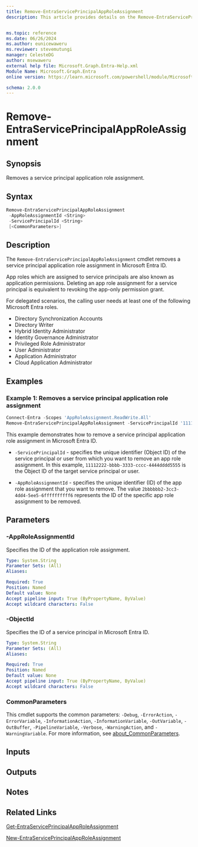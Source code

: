 ```yaml
---
title: Remove-EntraServicePrincipalAppRoleAssignment
description: This article provides details on the Remove-EntraServicePrincipalAppRoleAssignment command.


ms.topic: reference
ms.date: 06/26/2024
ms.author: eunicewaweru
ms.reviewer: stevemutungi
manager: CelesteDG
author: msewaweru
external help file: Microsoft.Graph.Entra-Help.xml
Module Name: Microsoft.Graph.Entra
online version: https://learn.microsoft.com/powershell/module/Microsoft.Graph.Entra/Remove-EntraServicePrincipalAppRoleAssignment

schema: 2.0.0
---
```


# Remove-EntraServicePrincipalAppRoleAssignment

## Synopsis

Removes a service principal application role assignment.

## Syntax

```powershell
Remove-EntraServicePrincipalAppRoleAssignment 
 -AppRoleAssignmentId <String> 
 -ServicePrincipalId <String>
 [<CommonParameters>]
```

## Description

The `Remove-EntraServicePrincipalAppRoleAssignment` cmdlet removes a service principal application role assignment in Microsoft Entra ID.

App roles which are assigned to service principals are also known as application permissions. Deleting an app role assignment for a service principal is equivalent to revoking the app-only permission grant.

For delegated scenarios, the calling user needs at least one of the following Microsoft Entra roles.

- Directory Synchronization Accounts
- Directory Writer
- Hybrid Identity Administrator
- Identity Governance Administrator
- Privileged Role Administrator
- User Administrator
- Application Administrator
- Cloud Application Administrator

## Examples

### Example 1: Removes a service principal application role assignment

```powershell
Connect-Entra -Scopes 'AppRoleAssignment.ReadWrite.All'
Remove-EntraServicePrincipalAppRoleAssignment -ServicePrincipalId '11112222-bbbb-3333-cccc-4444dddd5555'  -AppRoleAssignmentId '2bbbbbb2-3cc3-4dd4-5ee5-6ffffffffff6'
```

This example demonstrates how to remove a service principal application role assignment in Microsoft Entra ID.

- `-ServicePrincipalId` - specifies the unique identifier (Object ID) of the service principal or user from which you want to remove an app role assignment. In this example, `11112222-bbbb-3333-cccc-4444dddd5555` is the Object ID of the target service principal or user.

- `-AppRoleAssignmentId` - specifies the unique identifier (ID) of the app role assignment that you want to remove. The value `2bbbbbb2-3cc3-4dd4-5ee5-6ffffffffff6` represents the ID of the specific app role assignment to be removed.

## Parameters

### -AppRoleAssignmentId

Specifies the ID of the application role assignment.

```yaml
Type: System.String
Parameter Sets: (All)
Aliases:

Required: True
Position: Named
Default value: None
Accept pipeline input: True (ByPropertyName, ByValue)
Accept wildcard characters: False
```

### -ObjectId

Specifies the ID of a service principal in Microsoft Entra ID.

```yaml
Type: System.String
Parameter Sets: (All)
Aliases:

Required: True
Position: Named
Default value: None
Accept pipeline input: True (ByPropertyName, ByValue)
Accept wildcard characters: False
```

### CommonParameters

This cmdlet supports the common parameters: `-Debug`, `-ErrorAction`, `-ErrorVariable`, `-InformationAction`, `-InformationVariable`, `-OutVariable`, `-OutBuffer`, `-PipelineVariable`, `-Verbose`, `-WarningAction`, and `-WarningVariable`. For more information, see [about_CommonParameters](https://go.microsoft.com/fwlink/?LinkID=113216).

## Inputs

## Outputs

## Notes

## Related Links

[Get-EntraServicePrincipalAppRoleAssignment](Get-EntraServicePrincipalAppRoleAssignment.md)

[New-EntraServicePrincipalAppRoleAssignment](New-EntraServicePrincipalAppRoleAssignment.md)
